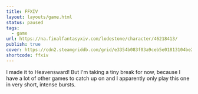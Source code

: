 ```yaml
---
title: FFXIV
layout: layouts/game.html
status: paused
tags:
  - game
url: https://na.finalfantasyxiv.com/lodestone/character/46218413/
publish: true
cover: https://cdn2.steamgriddb.com/grid/e3354b083f03a9ceb5e01813104be277.png
shortcode: ffxiv
---
```

I made it to Heavensward! But I'm taking a tiny break for now, because I have a lot of other games to catch up on and I apparently only play this one in very short, intense bursts.